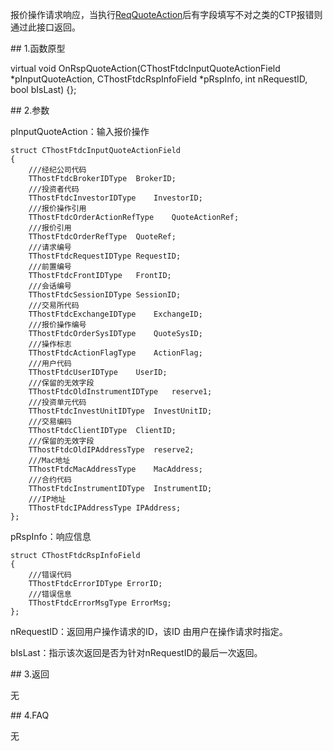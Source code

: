 <p>报价操作请求响应，当执行<a href="../../CTHOSTFTDCTRADERSPI/REQQUOTEACTION/">ReqQuoteAction</a>后有字段填写不对之类的CTP报错则通过此接口返回。</p>
<span class="anchor" id="25f54398-5940-4357-854b-d1545004cbff"></span>
## 1.函数原型
<p>virtual void OnRspQuoteAction(CThostFtdcInputQuoteActionField *pInputQuoteAction, CThostFtdcRspInfoField *pRspInfo, int nRequestID, bool bIsLast) {};</p>
<span class="anchor" id="79b97aa9-b764-4906-82c2-b0ef347940ef"></span>
## 2.参数
<p>pInputQuoteAction：输入报价操作</p>
<pre><code>struct CThostFtdcInputQuoteActionField
{
    ///经纪公司代码
    TThostFtdcBrokerIDType  BrokerID;
    ///投资者代码
    TThostFtdcInvestorIDType    InvestorID;
    ///报价操作引用
    TThostFtdcOrderActionRefType    QuoteActionRef;
    ///报价引用
    TThostFtdcOrderRefType  QuoteRef;
    ///请求编号
    TThostFtdcRequestIDType RequestID;
    ///前置编号
    TThostFtdcFrontIDType   FrontID;
    ///会话编号
    TThostFtdcSessionIDType SessionID;
    ///交易所代码
    TThostFtdcExchangeIDType    ExchangeID;
    ///报价操作编号
    TThostFtdcOrderSysIDType    QuoteSysID;
    ///操作标志
    TThostFtdcActionFlagType    ActionFlag;
    ///用户代码
    TThostFtdcUserIDType    UserID;
    ///保留的无效字段
    TThostFtdcOldInstrumentIDType   reserve1;
    ///投资单元代码
    TThostFtdcInvestUnitIDType  InvestUnitID;
    ///交易编码
    TThostFtdcClientIDType  ClientID;
    ///保留的无效字段
    TThostFtdcOldIPAddressType  reserve2;
    ///Mac地址
    TThostFtdcMacAddressType    MacAddress;
    ///合约代码
    TThostFtdcInstrumentIDType  InstrumentID;
    ///IP地址
    TThostFtdcIPAddressType IPAddress;
};
</code></pre>
<p>pRspInfo：响应信息</p>
<pre><code>struct CThostFtdcRspInfoField
{
    ///错误代码
    TThostFtdcErrorIDType ErrorID;
    ///错误信息
    TThostFtdcErrorMsgType ErrorMsg;
};
</code></pre>
<p>nRequestID：返回用户操作请求的ID，该ID 由用户在操作请求时指定。</p>
<p>bIsLast：指示该次返回是否为针对nRequestID的最后一次返回。</p>
<span class="anchor" id="32302c4d-b703-4037-9b61-cb170b3ab2f8"></span>
## 3.返回
<p>无</p>
<span class="anchor" id="8d524543-2d28-415a-8b4c-0b164add26a0"></span>
## 4.FAQ
<p>无</p>
